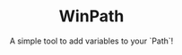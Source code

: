 <div align="center">
    <h1 >WinPath</h1>
    <p>A simple tool to add variables to your `Path`!</p>
</div>

<!-- Publish using: dotnet publish -c Release -r win-x64 -p:PublishReadyToRun=true -p:PublishSingleFile=true --self-contained false -->
